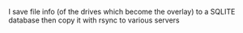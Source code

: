 I save file info (of the drives which become the overlay) to a SQLITE database then copy it with rsync to various servers

